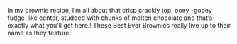 In my brownie recipe, I’m all about that crisp crackly top, ooey -gooey fudge-like center, studded with chunks of molten chocolate and that’s exactly what you’ll get here.! These Best Ever Brownies really live up to their name as they feature: